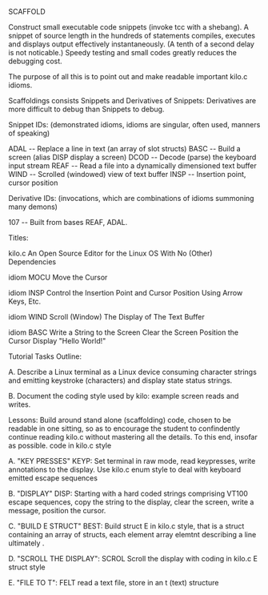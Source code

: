 
SCAFFOLD 

  Construct small executable code snippets (invoke tcc with a shebang). A snippet 
  of source length in the hundreds of statements compiles, executes and displays
  output effectively instantaneously. (A tenth of a second delay is not noticable.)
  Speedy testing and small codes greatly reduces the debugging cost.

  The purpose of all this is to point out and make readable important kilo.c idioms. 

  Scaffoldings consists Snippets and Derivatives of Snippets:
   Derivatives are more difficult to debug than Snippets to debug.

  Snippet IDs: (demonstrated idioms, idioms are singular, often used, manners of 
                speaking)

   ADAL  --  Replace a line in text (an array of slot structs)
   BASC  --  Build a screen (alias DISP display a screen)
   DCOD  --  Decode (parse) the keyboard input stream
   REAF  --  Read a file into a dynamically dimensioned text buffer 
   WIND  --  Scrolled (windowed) view of text buffer
   INSP  --  Insertion point, cursor position

  Derivative IDs: (invocations, 
                   which are combinations of idioms summoning many demons)

   107   --  Built from bases REAF, ADAL. 

  Titles: 

   kilo.c             An Open Source Editor
                       for the Linux OS
                   With No (Other) Dependencies

   idiom MOCU          Move the Cursor

   idiom INSP     Control the Insertion Point and Cursor Position
                                   Using
                               Arrow Keys, Etc.

   idiom WIND     Scroll (Window) The Display 
                             of
                       The Text Buffer

   idiom BASC     Write a String to the Screen
                      Clear the Screen
                     Position the Cursor
                    Display "Hello World!"

  Tutorial Tasks Outline:

  A. Describe a Linux terminal as a Linux device consuming character
     strings and emitting keystroke (characters) and display state 
     status strings.

  B. Document the coding style used by kilo: example screen reads 
     and writes.

  Lessons: Build around stand alone (scaffolding) code, chosen to be 
           readable in one sitting, so as to encourage the student to
           confindently continue reading kilo.c without mastering all 
           the details. To this end, insofar as possible. code in 
           kilo.c style

  A. "KEY PRESSES"
     KEYP: Set terminal in raw mode, read keypresses, write 
     annotations to the display. Use kilo.c enum style to deal
     with keyboard emitted escape sequences

  B. "DISPLAY"
     DISP: Starting with a hard coded strings comprising  VT100 
     escape sequences, copy the string to the display, clear the 
     screen, write a message, position the cursor.

  C. "BUILD E STRUCT"
     BEST: Build struct E in kilo.c style, that is a struct containing
     an array of structs, each element array elemtnt describing a line
     ultimately . 

  D. "SCROLL THE DISPLAY": SCROL
     Scroll the display with coding in kilo.c E struct style

  E. "FILE TO T": FELT 
     read a text file, store in an t (text) structure 
